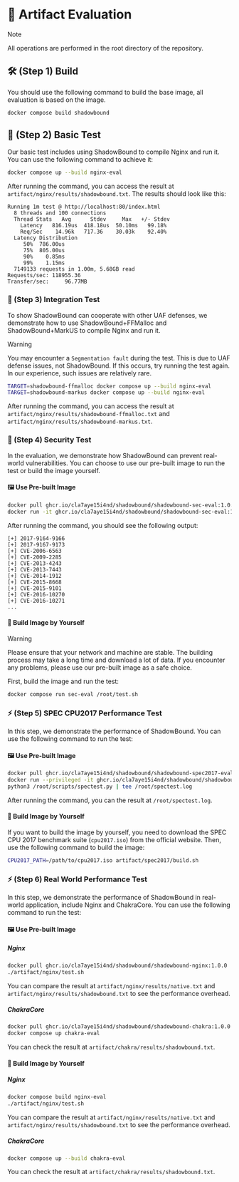 # 📜 Artifact Evaluation

> [!NOTE]
> All operations are performed in the root directory of the repository.

## 🛠️ (Step 1) Build

You should use the following command to build the base image, all evaluation is based on the image.

```bash
docker compose build shadowbound
```

## 🧪 (Step 2) Basic Test

Our basic test includes using ShadowBound to compile Nginx and run it. You can use the following command to achieve it:

```bash
docker compose up --build nginx-eval
```

After running the command, you can access the result at `artifact/nginx/results/shadowbound.txt`. The results should look like this:

```
Running 1m test @ http://localhost:80/index.html
  8 threads and 100 connections
  Thread Stats   Avg      Stdev     Max   +/- Stdev
    Latency   816.19us  418.18us  50.10ms   99.18%
    Req/Sec    14.96k   717.36    30.03k    92.40%
  Latency Distribution
     50%  786.00us
     75%  805.00us
     90%    0.85ms
     99%    1.15ms
  7149133 requests in 1.00m, 5.68GB read
Requests/sec: 118955.36
Transfer/sec:     96.77MB
```

### 🔗 (Step 3) Integration Test

To show ShadowBound can cooperate with other UAF defenses, we demonstrate how to use ShadowBound+FFMalloc and ShadowBound+MarkUS to compile Nginx and run it.

> [!WARNING]
> You may encounter a `Segmentation fault` during the test. This is due to UAF defense issues, not ShadowBound. If this occurs, try running the test again. In our experience, such issues are relatively rare.

```bash
TARGET=shadowbound-ffmalloc docker compose up --build nginx-eval
TARGET=shadowbound-markus docker compose up --build nginx-eval
```

After running the command, you can access the result at `artifact/nginx/results/shadowbound-ffmalloc.txt` and `artifact/nginx/results/shadowbound-markus.txt`.

### 🔐 (Step 4) Security Test

In the evaluation, we demonstrate how ShadowBound can prevent real-world vulnerabilities. You can choose to use our pre-built image to run the test or build the image yourself.

#### 🖼️ Use Pre-built Image

```bash
docker pull ghcr.io/cla7aye15i4nd/shadowbound/shadowbound-sec-eval:1.0.0
docker run -it ghcr.io/cla7aye15i4nd/shadowbound/shadowbound-sec-eval:1.0.0 /root/test.sh
```

After running the command, you should see the following output:

```shell
[+] 2017-9164-9166
[+] 2017-9167-9173
[+] CVE-2006-6563
[+] CVE-2009-2285
[+] CVE-2013-4243
[+] CVE-2013-7443
[+] CVE-2014-1912
[+] CVE-2015-8668
[+] CVE-2015-9101
[+] CVE-2016-10270
[+] CVE-2016-10271
...
```

#### 🔨 Build Image by Yourself

> [!WARNING]
> Please ensure that your network and machine are stable. The building process may take a long time and download a lot of data. 
> If you encounter any problems, please use our pre-built image as a safe choice.

First, build the image and run the test:

```bash
docker compose run sec-eval /root/test.sh
```

### ⚡ (Step 5) SPEC CPU2017 Performance Test

In this step, we demonstrate the performance of ShadowBound. You can use the following command to run the test:

#### 🖼️ Use Pre-built Image

```bash
docker pull ghcr.io/cla7aye15i4nd/shadowbound/shadowbound-spec2017-eval:1.0.0
docker run --privileged -it ghcr.io/cla7aye15i4nd/shadowbound/shadowbound-spec2017-eval:1.0.0 /bin/bash
python3 /root/scripts/spectest.py | tee /root/spectest.log
```

After running the command, you can the result at `/root/spectest.log`.

#### 🔨 Build Image by Yourself

If you want to build the image by yourself, you need to download the SPEC CPU 2017 benchmark suite (`cpu2017.iso`) from the official website. Then, use the following command to build the image:

```bash
CPU2017_PATH=/path/to/cpu2017.iso artifact/spec2017/build.sh
```

### ⚡ (Step 6) Real World Performance Test

In this step, we demonstrate the performance of ShadowBound in real-world application, include Nginx and ChakraCore. You can use the following command to run the test:

#### 🖼️ Use Pre-built Image

##### Nginx

```bash
docker pull ghcr.io/cla7aye15i4nd/shadowbound/shadowbound-nginx:1.0.0
./artifact/nginx/test.sh 
```

You can compare the result at `artifact/nginx/results/native.txt` and `artifact/nginx/results/shadowbound.txt` to see the performance overhead.

##### ChakraCore

```bash
docker pull ghcr.io/cla7aye15i4nd/shadowbound/shadowbound-chakra:1.0.0
docker compose up chakra-eval
```

You can check the result at `artifact/chakra/results/shadowbound.txt`.


#### 🔨 Build Image by Yourself

##### Nginx

```bash
docker compose build nginx-eval
./artifact/nginx/test.sh 
```

You can compare the result at `artifact/nginx/results/native.txt` and `artifact/nginx/results/shadowbound.txt` to see the performance overhead.

##### ChakraCore

```bash
docker compose up --build chakra-eval
```

You can check the result at `artifact/chakra/results/shadowbound.txt`.

